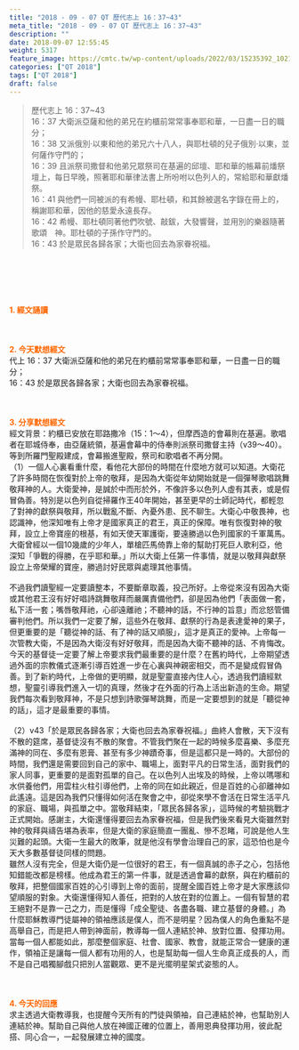 ```yaml
---
title: "2018 - 09 - 07 QT 歷代志上 16：37~43"
meta_title: "2018 - 09 - 07 QT 歷代志上 16：37~43"
description: ""
date: 2018-09-07 12:55:45
weight: 5317
feature_image: https://cmtc.tw/wp-content/uploads/2022/03/15235392_10211799862337740_180693556567566654_o-1.webp
categories: ["QT 2018"]
tags: ["QT 2018"]
draft: false
---
```


<blockquote>歷代志上 16：37~43<br />
16：37 大衛派亞薩和他的弟兄在約櫃前常常事奉耶和華，一日盡一日的職分；<br />
16：38 又派俄別‧以東和他的弟兄六十八人，與耶杜頓的兒子俄別‧以東，並何薩作守門的；<br />
16：39 且派祭司撒督和他弟兄眾祭司在基遍的邱壇、耶和華的帳幕前燔祭壇上，每日早晚，照著耶和華律法書上所吩咐以色列人的，常給耶和華獻燔祭。<br />
16：41 與他們一同被派的有希幔、耶杜頓，和其餘被選名字錄在冊上的，稱謝耶和華，因他的慈愛永遠長存。<br />
16：42 希幔、耶杜頓同著他們吹號、敲鈸，大發響聲，並用別的樂器隨著歌頌　神。耶杜頓的子孫作守門的。<br />
16：43 於是眾民各歸各家；大衛也回去為家眷祝福。</blockquote><br />
&nbsp;<br />
<br />
&nbsp;<br />
<br />
<span style="color: #ff6600;"><strong>1. </strong><strong>經文誦讀</strong></span><br />
<br />
<span style="color: #ff6600;"><strong> </strong></span><br />
<br />
<span style="color: #ff6600;"><strong>2. 今天默想</strong><strong>經文<br />
</strong></span>代上 16：37 大衛派亞薩和他的弟兄在約櫃前常常事奉耶和華，一日盡一日的職分；<br />
16：43 於是眾民各歸各家；大衛也回去為家眷祝福。<br />
<br />
&nbsp;<br />
<br />
<span style="color: #ff6600;"><strong>3. 分享默想經文<br />
</strong></span>經文背景：約櫃已安放在耶路撒冷（15：1～4），但摩西造的會幕則在基遍。歌唱者在耶城侍奉，由亞薩統領，基遍會幕中的侍奉則派祭司撒督主持（v39～40）。等到所羅門聖殿建成，會幕搬進聖殿，祭司和歌唱者不再分開。<br />
（1）一個人心裏看重什麼，看他花大部份的時間在什麼地方就可以知道。大衛花了許多時間在恢復對於上帝的敬拜，是因為大衛從年幼開始就是一個彈琴歌唱跳舞敬拜神的人。大衛愛神，是誠於中而形於外，不像許多以色列人虛有其表，或是假冒偽善。特別是以色列自從掃羅作王40年開始，甚至更早的士師記時代，都輕忽了對神的獻祭與敬拜，所以戰亂不斷、內憂外患、民不聊生。大衛心中敬畏神，也認識神，他深知唯有上帝才是國家真正的君王，真正的保障。唯有恢復對神的敬拜，設立上帝寶座的根基，有如天使天軍護衛，要遠勝過以色列國家的千軍萬馬。大衛曾經以一個10幾歲的少年人，單槍匹馬倚靠上帝的幫助打死巨人歌利亞，他深知「爭戰的得勝，在乎耶和華。」所以大衛上任第一件事情，就是以敬拜與獻祭設立上帝榮耀的寶座，勝過討好民眾與處理其他事情。<br />
<br />
不過我們讀聖經一定要讀整本，不要斷章取義，投己所好。上帝從來沒有因為大衛或其他君王沒有好好唱詩跳舞敬拜而嚴厲責備他們，卻是因為他們「表面做一套，私下活一套；嘴唇敬拜祂，心卻遠離祂；不聽神的話，不行神的旨意」而忿怒管備審判他們。所以我們一定要了解，這些外在敬拜、獻祭的行為是表達愛神的果子，但更重要的是「聽從神的話、有了神的話又順服」，這才是真正的愛神。上帝每一次管教大衛，不是因為大衛沒有好好敬拜，而是因為大衛不聽神的話、不肯悔改。今天的基督徒一定要了解上帝要求我們最重要的是什麼？在舊約時代，上帝期望透過外面的宗教儀式逐漸引導百姓進一步在心裏與神親密相交，而不是變成假冒偽善。到了新約時代，上帝做的更明顯，就是聖靈直接內住人心，透過我們讀經默想，聖靈引導我們進入一切的真理，然後才在外面的行為上活出新造的生命。期望我們每次看到敬拜神，不是只想到詩歌彈琴跳舞，而是一定要想到的就是「聽從神的話」，這才是最重要的事情。<br />
<br />
（2）v43「於是眾民各歸各家；大衛也回去為家眷祝福。」曲終人會散，天下沒有不散的筵席，基督徒沒有不散的聚會。不管我們聚在一起的時候多麼喜樂、多麼充滿神的同在、多麼有恩膏、甚至有多少神蹟奇事，但是這都只是一時的。大部份的時間，我們還是需要回到自己的家中、職場上，面對平凡的日常生活，面對我們的家人同事，更重要的是面對孤單的自己。在以色列人出埃及的時候，上帝以嗎哪和水供養他們，用雲柱火柱引導他們，上帝的同在如此親近，但是百姓的心卻離神如此遙遠。這是因為我們只懂得如何活在聚會之中，卻從來學不會活在日常生活平凡的家庭、職場，與孤單之中。當敬拜結束，「眾民各歸各家」，這時候的考驗挑戰才正式開始。感謝主，大衛還懂得要回去為家眷祝福，但是我們後來看見大衛雖然對神的敬拜與禱告堪為表率，但是大衛的家庭簡直一團亂、慘不忍睹，可說是他人生災難的起頭。大衛一生最大的敗筆，就是他沒有學會治理自己的家，這恐怕也是今天大多數基督徒同樣的問題。<br />
雖然人沒有完全，但是大衛仍是一位很好的君王，有一個真誠的赤子之心，包括他知錯能改都是榜樣。他成為君王的第一件事，就是透過會幕的獻祭，與在約櫃前的敬拜，把整個國家百姓的心引導到上帝的面前，提醒全國百姓上帝才是大家應該仰望順服的對象。大衛還懂得知人善任，把對的人放在對的位置上。一個有智慧的君王絕對不是靠一己之力，而是懂得「成全聖徒、各盡各職、建立基督的身體。」為什麼耶穌教導門徒屬神的領袖應該是僕人，而不是明星？因為僕人的角色重點不是高舉自己，而是把人帶到神面前，教導每一個人連結於神、放對位置、發揮功用。當每一個人都能如此，那麼整個家庭、社會、國家、教會，就能正常合一健康的運作，領袖正是讓每一個人都有功用的人，也是幫助每一個人生命真正成長的人，而不是自己唱獨腳戲只把別人當觀眾、更不是光擺明星架式姿態的人。<br />
<br />
&nbsp;<br />
<br />
<span style="color: #ff6600;"><strong>4. 今天的回應<br />
</strong></span>求主透過大衛教導我，也提醒今天所有的門徒與領袖，自己連結於神，也幫助別人連結於神。幫助自己與他人放在神國正確的位置上，善用恩典發揮功用，彼此配搭、同心合一，一起發展建立神的國度。<br />
<br />
&nbsp;
        